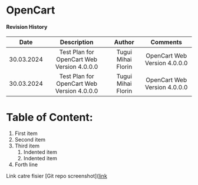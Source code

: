 # OpenCart
#### Revision History
| Date| Description   | Author  |  Comments |
| :-----: | :---: | :---: | :---: |
| 30.03.2024 | Test Plan for OpenCart Web Version 4.0.0.0   | Tugui Mihai Florin   | OpenCart Web Version 4.0.0.0   |
| 30.03.2024 | Test Plan for OpenCart Web Version 4.0.0.0   | Tugui Mihai Florin   | OpenCart Web Version 4.0.0.0   |

# Table of Content:
1. First item
2. Second item
3. Third item
    1. Indented item
    2. Indented item
4. Forth line


Link catre fisier [Git repo screenshot]([link](https://github.com/tuguiflorin/Curs-Testare-Manuala/blob/main/README.md)
